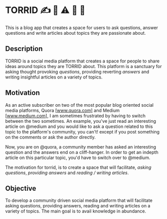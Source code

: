 # TORRID ✍️ 📱  ⚠️ 🚧 👷 

This is a blog app that creates a space for users to ask questions, answer questions and write articles about topics they are passionate about.

## Description

TORRID is a social media platform that creates a space for people to share ideas around topics they are TORRID about. This platform is a sanctuary for asking thought provoking *_questions_*, providing reverting *_answers_* and writing insightful articles on a variety of topics.

## Motivation

As an active subscriber on two of the most popular blog oriented social media platforms, Quora [www.quora.com] and Medium [www.medium.com], I am sometimes frustrated by having to switch between the two sometimes. An example, you've just read an interesting article on @medium and you would like to ask a question related to this topic to the platform's community, you can't! except if you post something on the comments or ask the author directly.

Now, you are on @quora, a community member has asked an interesting question and the answers end on a cliff-hanger. In order to get an indepth article on this particular topic, you'd have to switch over to @medium.

The motivation for torrid, is to create a space that will facilitate, *asking questions*, *providing answers* and *reading / writing articles*.

## Objective

To develop a community driven social media platform that will facilitate asking questions, providing answers, reading and writing articles on a variety of topics. The main goal is to avail knowledge in abundance.
